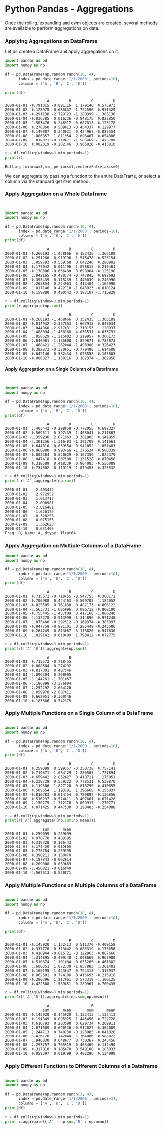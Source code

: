 
Python Pandas - Aggregations
===========================

Once the rolling, expanding and ewm objects are created, several methods are available to perform aggregations on data.

### Applying Aggregations on DataFrame
Let us create a DataFrame and apply aggregations on it.


```python
import pandas as pd
import numpy as np

df = pd.DataFrame(np.random.randn(10, 4),
      index = pd.date_range('1/1/2000', periods=10),
      columns = ['A', 'B', 'C', 'D'])

print(df)
```

                       A         B         C         D
    2000-01-01 -0.791015 -0.891116  1.179140  0.575973
    2000-01-02 -0.128975  0.685837 -1.722596  0.931329
    2000-01-03 -0.291138 -2.729723 -1.280399 -1.385130
    2000-01-04 -0.036785  0.016236 -0.848175  0.822850
    2000-01-05  1.503470  0.246917 -0.687813 -0.123178
    2000-01-06  0.278860  0.589813 -0.454337  0.129977
    2000-01-07 -0.149007  0.340031  0.424967 -0.087554
    2000-01-08  1.086857  1.811954  2.096407  0.054886
    2000-01-09  1.078021 -0.218671 -1.565469 -1.425709
    2000-01-10  0.082319 -0.202146  0.965826 -0.415810



```python
r = df.rolling(window=3,min_periods=1)
print(r)


```

    Rolling [window=3,min_periods=1,center=False,axis=0]


              
We can aggregate by passing a function to the entire DataFrame, or select a column via the standard get item method.

### Apply Aggregation on a Whole Dataframe


```python


import pandas as pd
import numpy as np

df = pd.DataFrame(np.random.randn(10, 4),
      index = pd.date_range('1/1/2000', periods=10),
      columns = ['A', 'B', 'C', 'D'])
print(df)


```

                       A         B         C         D
    2000-01-01 -0.266193 -1.438066  0.152435  1.365189
    2000-01-02  0.251260 -0.919796  1.515478 -0.525154
    2000-01-03  1.059793 -0.559768  0.642240  0.280902
    2000-01-04  0.177042  0.011196  1.878813  0.210461
    2000-01-05 -0.178306 -0.666430  0.698904 -0.125190
    2000-01-06  2.042165 -0.480374 -0.747845  0.698602
    2000-01-07 -0.395439 -0.115239 -1.445039 -0.246990
    2000-01-08 -1.263854  0.224963  1.413404  1.162996
    2000-01-09  1.017146  0.422710 -1.043923 -0.810124
    2000-01-10  0.159880  0.490542 -0.187107 -1.715829



```python
r = df.rolling(window=3,min_periods=1)
print(r.aggregate(np.sum))
```

                       A         B         C         D
    2000-01-01 -0.266193 -1.438066  0.152435  1.365189
    2000-01-02 -0.014932 -2.357863  1.667913  0.840034
    2000-01-03  1.044860 -2.917631  2.310153  1.120937
    2000-01-04  1.488094 -1.468368  4.036531 -0.033791
    2000-01-05  1.058529 -1.215002  3.219957  0.366173
    2000-01-06  2.040901 -1.135608  1.829871  0.783873
    2000-01-07  1.468421 -1.262044 -1.493980  0.326423
    2000-01-08  0.382873 -0.370651 -0.779480  1.614608
    2000-01-09 -0.642146  0.532434 -1.075558  0.105883
    2000-01-10 -0.086827  1.138216  0.182374 -1.362956


#### Apply Aggregation on a Single Column of a Dataframe


```python


import pandas as pd
import numpy as np

df = pd.DataFrame(np.random.randn(10, 4),
      index = pd.date_range('1/1/2000', periods=10),
      columns = ['A', 'B', 'C', 'D'])
print(df)

```

                       A         B         C         D
    2000-01-01  2.403442 -0.298850 -0.772055  0.692327
    2000-01-02  0.569511 -0.397439  1.408041  0.211867
    2000-01-03 -1.359236  2.071963  0.381805  0.141859
    2000-01-04 -1.301256 -1.316403 -1.391709  0.141661
    2000-01-05  0.644010 -0.059554  0.942052 -1.851403
    2000-01-06 -0.968880  0.993466 -1.375534  0.500339
    2000-01-07 -0.003384  0.520629 -0.167359  1.022379
    2000-01-08  1.047418  0.007508  1.131528 -0.870450
    2000-01-09  0.318589  0.418239  0.904083 -0.556089
    2000-01-10 -0.734602  0.119719 -1.079453  0.325532



```python
r = df.rolling(window=3,min_periods=1)
print( r['A'].aggregate(np.sum))
```

    2000-01-01    2.403442
    2000-01-02    2.972952
    2000-01-03    1.613717
    2000-01-04   -2.090981
    2000-01-05   -2.016481
    2000-01-06   -1.626125
    2000-01-07   -0.328253
    2000-01-08    0.075155
    2000-01-09    1.362623
    2000-01-10    0.631405
    Freq: D, Name: A, dtype: float64


### Apply Aggregation on Multiple Columns of a DataFrame


```python
import pandas as pd
import numpy as np

df = pd.DataFrame(np.random.randn(10, 4),
      index = pd.date_range('1/1/2000', periods=10),
      columns = ['A', 'B', 'C', 'D'])
print(df)

```

                       A         B         C         D
    2000-01-01  0.715572 -0.718455 -0.947755  0.360172
    2000-01-02 -0.706988  0.444163 -0.509705  1.184052
    2000-01-03 -0.825585  0.761838  0.487173  0.806122
    2000-01-04 -1.563731 -1.005096  0.096712 -0.808190
    2000-01-05 -0.755445 -1.457809  0.417160 -1.086240
    2000-01-06  1.132278 -0.913999 -1.314896 -0.971240
    2000-01-07  1.875460 -0.292512 -0.169374 -0.385097
    2000-01-08 -0.947759 -0.881101  0.285449 -0.243586
    2000-01-09 -0.264749  0.813067  3.178820 -0.547630
    2000-01-10  1.029142  0.610409  1.793412 -0.072775



```python
r = df.rolling(window=3,min_periods=1)
print(r[['A','B']].aggregate(np.sum))
```

                       A         B
    2000-01-01  0.715572 -0.718455
    2000-01-02  0.008584 -0.274292
    2000-01-03 -0.817001  0.487546
    2000-01-04 -3.096304  0.200905
    2000-01-05 -3.144761 -1.701067
    2000-01-06 -1.186898 -3.376904
    2000-01-07  2.252292 -2.664320
    2000-01-08  2.059978 -2.087611
    2000-01-09  0.662951 -0.360546
    2000-01-10 -0.183366  0.542375


### Apply Multiple Functions on a Single Column of a DataFrame


```python

import pandas as pd
import numpy as np

df = pd.DataFrame(np.random.randn(10, 4),
      index = pd.date_range('1/1/2000', periods=10),
      columns = ['A', 'B', 'C', 'D'])
print(df)
```

                       A         B         C         D
    2000-01-01  0.259099  0.599357 -0.350738  0.757141
    2000-01-02  0.719671 -1.084129  1.286505  1.727894
    2000-01-03 -0.659442  2.852627  0.418711  1.175051
    2000-01-04 -0.238729  0.539222  0.778531  0.538870
    2000-01-05  0.119386  1.827120  0.818790  0.410655
    2000-01-06  0.509554  1.193381  1.396668  0.156037
    2000-01-07 -0.816783 -0.014754  0.720887 -0.136856
    2000-01-08  0.516237 -0.574611 -0.407661  0.671428
    2000-01-09 -2.150275  1.712370  0.009917 -1.270771
    2000-01-10  0.071425  0.447530  0.298403 -0.254088



```python
r = df.rolling(window=3,min_periods=1)
print(r['A'].aggregate([np.sum,np.mean]))
```

                     sum      mean
    2000-01-01  0.259099  0.259099
    2000-01-02  0.978770  0.489385
    2000-01-03  0.319328  0.106443
    2000-01-04 -0.178499 -0.059500
    2000-01-05 -0.778784 -0.259595
    2000-01-06  0.390211  0.130070
    2000-01-07 -0.187843 -0.062614
    2000-01-08  0.209008  0.069669
    2000-01-09 -2.450821 -0.816940
    2000-01-10 -1.562613 -0.520871


### Apply Multiple Functions on Multiple Columns of a DataFrame


```python

import pandas as pd
import numpy as np

df = pd.DataFrame(np.random.randn(10, 4),
      index = pd.date_range('1/1/2000', periods=10),
      columns = ['A', 'B', 'C', 'D'])

print(df)
```

                       A         B         C         D
    2000-01-01 -0.145920  1.132413  0.511370 -0.409158
    2000-01-02  0.337770  0.313042 -0.683319 -0.173656
    2000-01-03  0.418944 -0.815721 -0.122863 -0.087668
    2000-01-04  1.314895 -0.409348 -1.098669  0.967980
    2000-01-05  0.510874  1.101084  0.055265 -0.461382
    2000-01-06  1.600351  1.072330 -1.857883  1.361481
    2000-01-07 -0.165195 -1.443047  0.724313  1.313937
    2000-01-08  0.862601  0.774186  0.416693 -0.215918
    2000-01-09 -0.380396  1.217961  0.573319 -1.106125
    2000-01-10 -0.422808 -1.589851  0.289967 -0.700435



```python
r = df.rolling(window=3,min_periods=1)
print(r[['A','B']].aggregate([np.sum,np.mean]))

```

                       A                   B          
                     sum      mean       sum      mean
    2000-01-01 -0.145920 -0.145920  1.132413  1.132413
    2000-01-02  0.191849  0.095925  1.445456  0.722728
    2000-01-03  0.610793  0.203598  0.629734  0.209911
    2000-01-04  2.071609  0.690536 -0.912027 -0.304009
    2000-01-05  2.244713  0.748238 -0.123985 -0.041328
    2000-01-06  3.426120  1.142040  1.764066  0.588022
    2000-01-07  1.946030  0.648677  0.730367  0.243456
    2000-01-08  2.297757  0.765919  0.403469  0.134490
    2000-01-09  0.317010  0.105670  0.549100  0.183033
    2000-01-10  0.059397  0.019799  0.402296  0.134099


### Apply Different Functions to Different Columns of a Dataframe


```python

import pandas as pd
import numpy as np
 
df = pd.DataFrame(np.random.randn(3, 4),
      index = pd.date_range('1/1/2000', periods=3),
      columns = ['A', 'B', 'C', 'D'])
print(df)


```


```python
r = df.rolling(window=3,min_periods=1)
print r.aggregate({'A' : np.sum,'B' : np.mean})

```
